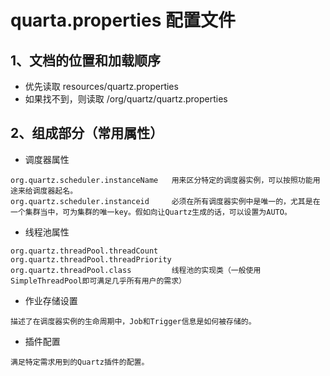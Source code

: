 # quarta.properties 配置文件

## 1、文档的位置和加载顺序
- 优先读取 resources/quartz.properties
- 如果找不到，则读取 /org/quartz/quartz.properties

## 2、组成部分（常用属性）
- 调度器属性

```
org.quartz.scheduler.instanceName	用来区分特定的调度器实例，可以按照功能用途来给调度器起名。
org.quartz.scheduler.instanceid		必须在所有调度器实例中是唯一的，尤其是在一个集群当中，可为集群的唯一key。假如向让Quartz生成的话，可以设置为AUTO。
```

- 线程池属性

```
org.quartz.threadPool.threadCount
org.quartz.threadPool.threadPriority
org.quartz.threadPool.class			线程池的实现类（一般使用SimpleThreadPool即可满足几乎所有用户的需求）
```

- 作业存储设置

```
描述了在调度器实例的生命周期中，Job和Trigger信息是如何被存储的。
```

- 插件配置

```
满足特定需求用到的Quartz插件的配置。
```